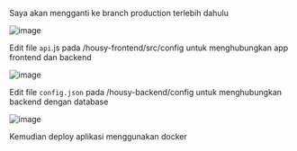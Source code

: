 Saya akan mengganti ke branch production terlebih dahulu

![image](https://user-images.githubusercontent.com/106061407/176349334-ef8b535e-4fa0-4c87-a9f6-ea75ea8d8ae6.png)

Edit file `api`.js pada /housy-frontend/src/config untuk menghubungkan app frontend dan backend

![image](https://user-images.githubusercontent.com/106061407/176350029-0649e568-9957-4b5d-b842-7fbc6003c5cb.png)

Edit file `config.json` pada /housy-backend/config untuk menghubungkan backend dengan database

![image](https://user-images.githubusercontent.com/106061407/176350773-85b0fab3-51af-4994-bb11-5b6352ebc133.png)


Kemudian deploy aplikasi menggunakan docker

